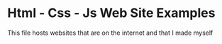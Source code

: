 # Html - Css - Js Web Site Examples #


This file hosts websites that are on the internet and that I made myself

